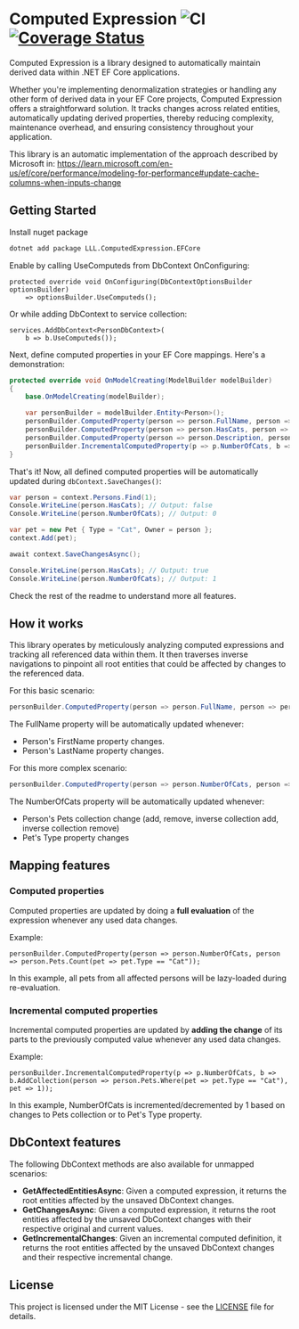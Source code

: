 # Computed Expression ![CI](https://github.com/lucaslorentz/computed-expression/workflows/CI/badge.svg) [![Coverage Status](https://coveralls.io/repos/github/lucaslorentz/computed-expression/badge.svg)](https://coveralls.io/github/lucaslorentz/computed-expression)

Computed Expression is a library designed to automatically maintain derived data within .NET EF Core applications.

Whether you're implementing denormalization strategies or handling any other form of derived data in your EF Core projects, Computed Expression offers a straightforward solution. It tracks changes across related entities, automatically updating derived properties, thereby reducing complexity, maintenance overhead, and ensuring consistency throughout your application.

This library is an automatic implementation of the approach described by Microsoft in: https://learn.microsoft.com/en-us/ef/core/performance/modeling-for-performance#update-cache-columns-when-inputs-change

## Getting Started

Install nuget package
```sh
dotnet add package LLL.ComputedExpression.EFCore
```

Enable by calling UseComputeds from DbContext OnConfiguring:
```
protected override void OnConfiguring(DbContextOptionsBuilder optionsBuilder)
    => optionsBuilder.UseComputeds();
```
Or while adding DbContext to service collection:
```
services.AddDbContext<PersonDbContext>(
    b => b.UseComputeds());
```

Next, define computed properties in your EF Core mappings. Here's a demonstration:
```csharp
protected override void OnModelCreating(ModelBuilder modelBuilder)
{
    base.OnModelCreating(modelBuilder);

    var personBuilder = modelBuilder.Entity<Person>();
    personBuilder.ComputedProperty(person => person.FullName, person => person.FirstName + " " + person.LastName);
    personBuilder.ComputedProperty(person => person.HasCats, person => person.Pets.Any(pet => pet.Type == "Cat"));
    personBuilder.ComputedProperty(person => person.Description, person => person.FullName + " (" + person.Pets.Count() + " pets)");
    personBuilder.IncrementalComputedProperty(p => p.NumberOfCats, b => b.AddCollection(person => person.Pets.Where(pet => pet.Type == "Cat"), pet => 1));
}
```

That's it! Now, all defined computed properties will be automatically updated during `dbContext.SaveChanges()`:
```csharp
var person = context.Persons.Find(1);
Console.WriteLine(person.HasCats); // Output: false
Console.WriteLine(person.NumberOfCats); // Output: 0

var pet = new Pet { Type = "Cat", Owner = person };
context.Add(pet);

await context.SaveChangesAsync();

Console.WriteLine(person.HasCats); // Output: true
Console.WriteLine(person.NumberOfCats); // Output: 1
```

Check the rest of the readme to understand more all features.

## How it works

This library operates by meticulously analyzing computed expressions and tracking all referenced data within them. It then traverses inverse navigations to pinpoint all root entities that could be affected by changes to the referenced data.

For this basic scenario:
```csharp
personBuilder.ComputedProperty(person => person.FullName, person => person.FirstName + " " + person.LastName);
```
The FullName property will be automatically updated whenever:
- Person's FirstName property changes.
- Person's LastName property changes.

For this more complex scenario:
```csharp
personBuilder.ComputedProperty(person => person.NumberOfCats, person => person.Pets.Count(pet => pet.Type == "Cat"));
```
The NumberOfCats property will be automatically updated whenever:
- Person's Pets collection change (add, remove, inverse collection add, inverse collection remove)
- Pet's Type property changes

## Mapping features

### Computed properties

Computed properties are updated by doing a **full evaluation** of the expression whenever any used data changes.

Example:
```
personBuilder.ComputedProperty(person => person.NumberOfCats, person => person.Pets.Count(pet => pet.Type == "Cat"));
```
In this example, all pets from all affected persons will be lazy-loaded during re-evaluation.

### Incremental computed properties

Incremental computed properties are updated by **adding the change** of its parts to the previously computed value whenever any used data changes.

Example:
```
personBuilder.IncrementalComputedProperty(p => p.NumberOfCats, b => b.AddCollection(person => person.Pets.Where(pet => pet.Type == "Cat"), pet => 1));
```
In this example, NumberOfCats is incremented/decremented by 1 based on changes to Pets collection or to Pet's Type property.

## DbContext features

The following DbContext methods are also available for unmapped scenarios:
- **GetAffectedEntitiesAsync**: Given a computed expression, it returns the root entities affected by the unsaved DbContext changes.
- **GetChangesAsync**: Given a computed expression, it returns the root entities affected by the unsaved DbContext changes with their respective original and current values.
- **GetIncrementalChanges**: Given an incremental computed definition, it returns the root entities affected by the unsaved DbContext changes and their respective incremental change.

## License
This project is licensed under the MIT License - see the [LICENSE](LICENSE) file for details.
